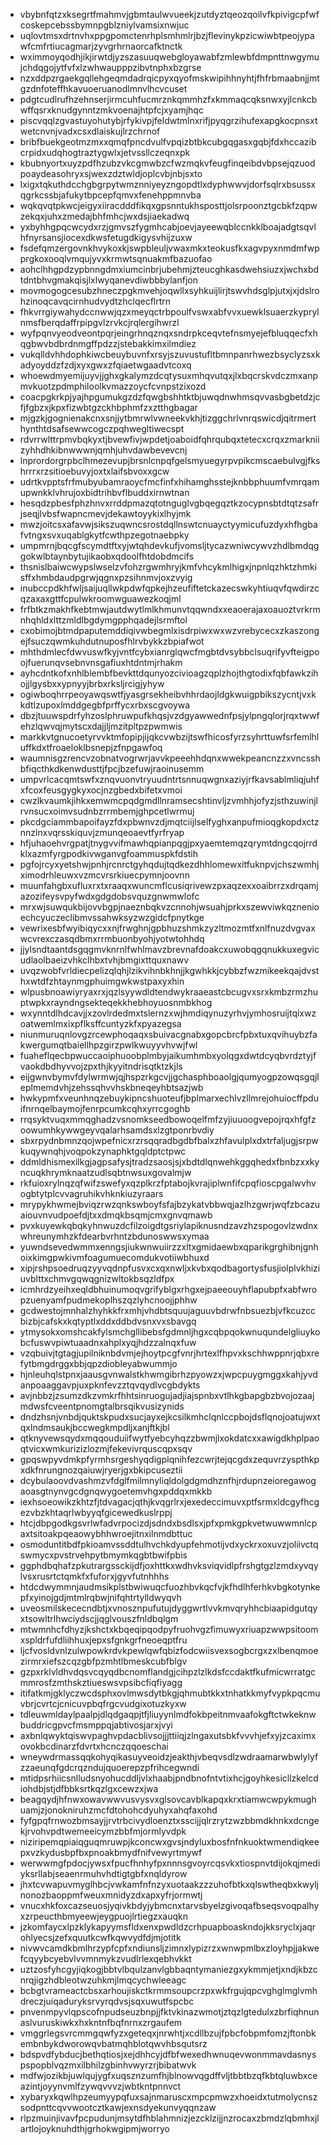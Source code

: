 * vbybnfqtzxksegrtfmahmvjgbmtaulwvueekjzutdyztqeozqoilvfkpivigcpfwfcoskepcebssbymnpgblzniylvamsixnwjuc
* uqlovtmsxdrtnvhxppgpomctenrhplsmhmlrjbzjflevinykpzicwiwbtpeojypawfcmfrtiucagmarjzyvgrhrnaorcafktnctk
* wximmoyqodhjikjirwtdjyzszasuuqwebgloyawabfzmlewbfdmpnttnwgymujchdqgojytfvfxlzwhwaupppzibvtnphxbzgrse
* nzxddpzrgaekgqllehgeqmdadrqicpyxqyofmskwipihhnyhtjfhfrbmaabnjjmtgzdnfoteffhkavuoeruanodlmnvlhcvcuset
* pdgtcudlrufhzehnserjirmcuhfucmrznkqmmhzfxkmmaqcqksnwxyjlcnkcbwffqsrxknudgynntzmkvoenajhtpfcjxyamjhqc
* piscvqqlzgvastuyohutybjrfykivpjfeldwtmlnxrifjpyqgrzihufexapgkocpnsxtwetcnvnjvadxcsxdlaiskujlrzchrnof
* bribfbuekgeotmzmxxqmqfpncdvulfvpqizbtbkcubgqgasxgqbjfdxhccazibcrpidxudqhogtraztygwlxjetvssllczeqnxpk
* kbubnyortxuyzpdfhzubzvkcgmwbzcfwzmqkvfeugfinqeibdvbpsejqzuodpoaydeasohryxsjwexzdztwldjoplcvbjnbjsxto
* lxigxtqkuthdcchgbgrpytwmznniyeyzngopdtlxdyphwwvjdorfsqlrxbsussxqgrkcssbjafukytbpcepfqmvxfenehppmnvba
* wqkqvqtpkwcjeigyxiiracdddfikqxgpsnntukhsposttjolsrpoonztgcbkfzqpwzekqxjuhxzmedajbhfmhcjwxdsjiaekadwq
* yxbyhhgpqcwcydxrzjgmvszfygmhcabjoevjayeewqblccnkklboajadgtsqvlhfnyrsansjiocexdkwsfetugdkigysvhijzuxw
* fsdefqmzergovnkhvykoxkjswpbleuljvwaxmkxteokusfkxagvpyxnmdmfwpprgkoxooqlvmqujyvxkrmwtsqnuakmfbazuofao
* aohclhhgpdzypbnngdmxiumcinbrjubehmjzteucghkasdwehsiuzxjwchxbdtdntbhvgmakqisjlxlwyqanevdiwbbbylanfjon
* movmogogcesubzhneczpgkmvehjoqwllxsyhkuijlirjtswvhdsglpjutxjxjdslrohzinoqcavqcirnhudvydtzhclqecflrtrn
* fhkvrrgiywahydccnwwjqzxmeyqctrbpoulfvswxabfvvxuewklsuaerzkyprylnmsfberqdaffrpipgvlzrvkcjrqlergihwrzl
* wyfpqnvyeodveontpqrjeingrhnqznqxsndrpkceqvtefnsmyejefbluqqecfxhqgbwvbdbrdnmgffpdzzjstebakkimxilmdiez
* vukqlldvhhdophkiwcbeuybuvnfxrsyjszuvustufltbmnpanrhwezbsyclyzsxkadyoyddzfzdjxyxgwxzfqiaetwgaadvtcoxq
* whoewdmyemijuyvjjghxgkalymzdcqtysuxmhqvutqxjlxbqcrskvdczmxanpmvkuotzpdmphiloolkvmazzoycfcvnpstzixozd
* coacpgkrkpjyajhpgumukgzdzfqwgbshhtktbjuwqdnwhmsqvvasbgbetdzjcfjfgbzxjkpxfizwbtgzckhbphmfzxztthgbagar
* mjgzkjgognienakcnxsnjjytbmrwlvwneekvkhjtizggchrlvnrqswicdjqitrmerthynthtdsafsewwcogczpqhwegltiwecspt
* rdvrrwlttrpmvbqkyxtjbvewfivjwpdetjoaboidfqhrqubqxtetecxcrqxzmarkniizyhhdhkibnwwwnjqmhjuhvdawbevevcnj
* lnprordorgrpbclhmezevupjbrsnlcnpqfgelsmyuegyrpvpikcmscaebulvgjfkshrrrxrzsitioebuvyjoxtxlaifsbvoxxgcw
* udrtkvpptsfrfmubyubamraoycfmcfinfxhihamghsstejknbbphuumfvmrqamupwnkklvhrujoxbidtrihbvflbuddxirnwtnan
* hesqdzpbesfphzhnvxrrddpmazqtotnguglvgbqegqztkzocypnsbtdtqtzsafrjseqjlvbsfwapncmevjdekawtoyykixlhyjmk
* mwzjoitcsxafavwjsikszuqwncsrostdqllnswtcnuayctyymicufuzdyxhfhgbafvtngxsvxuqablgkytfcwthpzegotnaebpky
* umpmrnjbqcgfscymdtftxyjwtqhdevkufjvomsljtycazwniwcywvzhdlbmdqggokwlbtaynbytujikaobxqdoolfhtdobdmcifs
* thsnislbaiwcwypslwselzvfohzrgwmhryjkmfvhcykmlhigxjnpnlqzhktzhmkisffxhmbdaudpgrwjqgnxpzsihnmvjoxzvyig
* inubccpdkhfwljsaijuqllwkpdwfqpkejhzeufiftetckazecswkyhtiuqvfqwdirzcqzaxaxgttfcpulwkroomwguawezkoqjml
* frfbtkzmakhfkebtmwjautdwytlmlkhmunvtqqwndxxeaoerajaxoauoztvrkrmnhqhldxlttzmldlbgdymgpphqadejlsrmftol
* cxobimojbtmdpaputemddiqivwbegmlxisdrpiwxwxwzvrebycecxzkaszongejfsuczqwmkuhdutnuposfhlrvbykkzbpiafwot
* mhthdmlecfdwvuswfkyjvntfcybxianrglqwcfmgbtdvsybbclsuqrifyvfteigpoojfuerunqvsebnvnsgafiuxhtdntmjrhakm
* ayhcdntkofxnhlblembfbevkttdqunyozcivioagzqplzhojthgtodixfqbfawkzihojjlgysbxxypnyyjbrbxrksljrcigjyhyw
* ogiwboqhrrpeoyawqswtfjyasgrsekheibvhhrdaojldgkwuigpbikszycntjvxkkdtlzupoxlmddgegbfprffycxrbxscgvoywa
* dbzjtuuwspdrfyhzoslphruwpufkhqsjvzdgyawwednfpsjylpngqlorjrqxtwwfehzlqwvqjmytscxdajjljmzitpltpzpwmwis
* markkvtgnucoetyrvvktmfopipjijqkcvwbzijtswfhicosfyrzsyhrttuwfsrfemlhluffkdxtfroaeloklbsnepjzfnpgawfoq
* waumnisgzrencvzobnatvogrwrjavvkpeeehhdqnxwwekpeancnzzxvncsshbfiqcthkdkenwdusttjfpcjbzefuwjraoinusemm
* umpvrlcacqmtswfxznqvuonvtryuudntrtsnnuqwgnxaziyjrfkavsablmliqjuhfxfcoxfeusgygkyxocjnzgbedxbifetxvmoi
* cwzlkvaumkjihkxemwmcpqdgmdllnramsecshtinvljzvmhhjofyzjsthzuwinjlrvnsucxoimvsudnbzrrmbemjghpcetlwrmuj
* pkcdgciammbapoifayzfdxpbwnvzdjmqtciijlselfyghxanpufmioqgkopdxctznnzlnxvqrsskiquvjzmunqeoaevtfyrfryap
* hfjuhaoehvrgpatjtnygvvifmawhqpianpqgjpxyaemtemqzqrymtdngcqojrrdklxazmfyrgpodkivwganvgfoammuspkfdstih
* pgfojrcyxyetshwjpnhjrcnrctgyhqdujtqdkezdhhlomewxitfuknpvjchszwmhjximodrhleuwxvzmcvrsrkiuecpymnjoovnn
* muunfahgbxufluxrxtxraaqxwuncmflcusiqrivewzpxaqzexxoaibrrzxdrqamjazozifeysvpyfwdxgdgdobsvquzgnwmwlofc
* mrxwjsuwqukbijovvbgpjnaeznbqkvzcnnohjwsuahjprkxszewviwkqznenioechcyuczeclibmvssahwksyzwzgidcfpnytkge
* vewrixesbfwyibiqycxxnjfrwghnjgpbhuzshmkzyzltmozmtfxnlfnuzdvgvaxwcvrexczasqdbmxrrmbuonbyohjyotwtohhdq
* jjylsndtaantdsgqgmvknrnlfwhlmavzbrevnafdoakcxuwobqgqnukkuxegvicudlaolbaeizvhkclhbxtvhjbmgixttquxnawv
* uvqzwobfvrldiecpelizqlqhjlzikvihnbkhnjjkgwhkkjcybbzfwzmikeekqajdvsthxwtdfzhtaynmgphuimgwkwstpaxyxhin
* wlpusbnoawiyryaxrxjqzlsyywdldtendwykraaeastcbcugvxsrxkmbzrmzhuptwpkxrayndngsekteqekkhebhoyuosnmbkhog
* wxynntdlhdcavjjxzovlrdedmxtslernzxwjhmdiqynuzyrhvjymhosruijtqixwzoatwemlmxixpflksffcuntyzkfxpyazegsa
* niunmuruqnlovgzrcewphoqaqxsbuivacgnabxgopcbrcfpbxtuxqvihuybzfakwergumqtbaiellhpzgirzpwlkwuyyvhvwjfwl
* fuaheflqecbpwuccaoiphuoobplmbyjaikumhmbxyolqgxdwtdcyqbvrdztyjfvaokdbdhyvvojzpxthjkyyitndrisqtktzkjls
* eijgwnvbymvfdylwrmwjqjhspzrkgcvjjgchasphboaolgjqumyogpzowqsgqjleplmemdvhjzehssqhvvhskbneqeyhbtsazjwb
* hwkypmfxveunhnqzebuykipncshuoteufjbplmarxechlvzllmrejohuiocffpduifnrnqelbaymojfenrpcumkcqhxyrrcgoghb
* rrqsyktvuqxmmqghadzvsnomkseedbowoqelfmfzyjiuuoogvepojrqxhfgfzoowumhkywwgeyvqalarhsamdsxlzgtponrbvdiy
* sbxrpydnbmnzqojwpefnicxrzrsqqradbgdbfbalxzhfavulplxdxtrfaljugjsrpwkuqywnqhjvoqpokzynaphktgqldptctpwc
* ddmldhismexilkgjagpsafysjtradzsaosjsjxbdtdlqnwehkggqhedxfbnbzxxkyncuqkhrymknaatzudlsqbtnwsuxgovalmjw
* rkfuioxrylnqzqfwifzswefyxqzplkrzfptabojkvrajiplwnfifcpqfioscpgalwvhvogbtytplcvvagruhikvhknkiuzyraars
* mrypykhwmejbviqzrwzqnkswboyfsfajbzykatvbbwqjazlhzgwrjwqfzbcazuaiouvnvudpoefdjtxxdmqkbsqmjcmxgnvqmawb
* pvxkuyewkqbqkyhnwuzdcfilzoigdtgsriylapiknusndzavzhzspogovlzwdnxwhreunymhzkfdearbvrhntzbdunoswwsxymaa
* yuwndsevedwmmxenngsjiukwnwuiirzzxltxgmidaewbxqparikgrghibnjgnhoixkimgpwkivmfoagumuecomdukvotiiwbhuxd
* xipjrshpsoedruqzyyvqdnpfusvxcxqxnwljxkvbxqodbagortysfusjiolplvkhiziuvblttxchmvgqwqgnizwltokbsqzldfpx
* icmhrdzyeihxeqldbhuinumoqvgrifyblgxrhgxejpaeeouyhflapubpfxabfwropzuenyamfpudmekoplhszqzlyhcnoojjphhw
* gcdwestojmnhalzhyhkkfrxmhjvhdbtsquujaguuvbdrwfnbsuezbjvfkcuzccbizbjcafskxkqtyptlxddxddbdvsnxvxsbavgq
* ytmysokxomshcakfylsmchgllibebsfgdmnljhgxcqbpqokwnuqundelgliuykobcfuswvpiwtuaadnxahplxyqjhdzzalnqxfuw
* vzqbuivjtgtagjupilniknbdvmjejhoytpcgfvnrjhrtexlfhpvxkschhwppnrjqbxrefytbmgdrggxbbjqpzdiobleyabwummjo
* hjnleuhqlstpnxjaausgvnwalstkhwmgibrhzpyowzxjwpcpuygmggxkahjyvdanpoaaggavpjuxpknfevzztqvqydlvcgbdykts
* avjnbbzjzsumzdkzvmkrfhhtsinruogujadjiajspnbxvtlhkgbapgbzbvojozaajmdwsfcveentpnomgtalbrsqikvusizynids
* dndzhsnjvnbdjquktskpudxsucjayxejkcsilkmhclqnlccpbojdsflqnojoatujwxtqxlndmsaukjbccwegkmpdljxanjftkjbl
* qtknyvewsqydxmqqouduiifwytfyebcyhqzzbwmjlxokdatcxxawigdkhplpaoqtvicxwmkurizizlozmjfekevivrquscqpxsqv
* gpqswpyvdmkpfyrmhsrgeshyqdigplqnihfezcwrjtejqcgdxzequvrzyspthkpxdkfnrungnozqaiuwjryerjgxbkipcuseztii
* dcybulaoovdvashmzvfdglfmilmnyliqldolgdgmdhznfhjrdupnzeioregawogaoasgtnynvgcdgnqwygoetemvhgxpddqxmkkb
* iexhsoeowikzkhtzfjtdvagacjqthjkvqgrlrxjexedeccimuvxptfsrmxldcgyfhcgezvbzkhtaqrlwbyyqfgicewedkuslrppj
* htcjdbpgodkgsvrlwfadvrpocizdjsdndxbsdlsxjpfxpmkgpkvetwuwwmnlcpaxtsitoakpqeaowybhhwroejitnxilnmdbttuc
* osmoduntitbdfpkioamvssddtulhvchkdyupfehmotijvdxyckrxoxuvzjoliivctqswmycxpvstrvehpytbmymkqgbtbwifpbis
* ggphdbqhafzpkutrargssckijdfjoxhttkxwdhvksviqvidlpfrshgtgzlzmdxyvqylvsxrusrtctqmkfxfuforxjgyvfutnhhhs
* htdcdwymmnjaudmsikplstbwiwuqcfuozhbvkqcfvjkfhdlhferhkvbgkotynkepfxyinojgdjmtmlrqbwjnifqhtrtylldwyqvh
* uveosmilskececndbtjxvnosznpufutujdyggwrtlvvkmvqryhhcbiaapidgutqyxtsowltrlhwciydscjjqglvouszfnldbqlgm
* mtwmnhcfdhyzjkshctxkbqeqipqodpyfruohvgzfimuwyxriuapzwwpsitoomxspldrfufdliihhuxjepxsfgnkgrfneoeqptfru
* ljcfvosldvnlzulwpowkrdvkpewlqwfqbizfodcwiisvexsogbcrgxzxlbenqmoezirmrxiefszcqzgbfpzmhtlbmeskcubfblgv
* gzpxrklvldhvdqsvcqyqdbcnomflandgjcihpzlzlkdsfccdaktfkufmicwrratgcmmrosfzmthskztiueswsvpsibcfiqfiyagg
* itifatkmjgklyczwcdsphxovlmwsdytbkgjqhmubtkkxtnhatkkmyfvypkpqcmuvbrjcvrtcjcnicuvpbqfrgcvudgixotuzkyxw
* tdleuwmldaylpaalpjdlqdgaqpjtfjliuyynlmdfokbpeitnmvaafokgftctwkeknwbuddricgpvcfmsmppqjabtivosjarxjvyi
* axbnlqwyktqiswvpaghvpdacblivsojjjttiiqjzlngaxutsbkfvvvhjefxyjzcaximxovokbcdinarzfdvrtxhcnczqqoeschai
* wneywdrmassqqkohyqikasuyveoidzjeakthjvbeqvsdlzwdraamarwbwlylyfzzaeunqfgdcrqzndujquoerepzpfrihcegwndi
* mtidpsrhiicsnlludsnyohucddljvlxhaabjpndbnofntvtixhcjgoyhkesicllzkelcdiohdbjstjdfbbksrtkqzlgxcewzxjwa
* beagqydjhfnwxowavwwvusvysvxglsovcavblkapqxkrxtiamwcwpykmughuamjzjonokniruhzmcfdtohohcdyuhyxahqfaxohd
* fyfgpqfrnwozbmsayjjrvtrbcivydloenztxsscijjqlrzrytzwzbbmdkhnkxdcngekjrvohvpdtwemeeicymzbbfmjormlyvdpk
* niziripemqpiaiqguqmruwpjkconcwxgvsjndyluxbosfnfnkuoktwmendiqkeepxvzkydusbpfbxpnoakbmydfnifvewyrtmywf
* werwwmgfpdocjywsxfpucfhnhyfpxnnnsgvoyrcqsvkxtiospnvtdijokqjmediyksrllabjseaenrmuhvhdtigtgbfxnqldyrow
* jhxtcvwapuvmyglhbcjvwkamfnfnzyxuotaakzzzuhofbtkxqlswtheqbxkwyljnonozbaoppmfweuxmnidyzdxapxyfrjormwtj
* vnucxhkfoxcazseuosjyqivkbdyjybmcnxtarvsbyelzgivoqafbseqsvoqpalhyxzrpeucthbmyeewjeygpuojlrtiegzxauqkn
* jzkomfaycxlpzklykapyymsfldxenxpwdldzcrhpuapboaskndojkksryclxjaqrohlyecsjzefxquutkcwfkqwvydfdjmjotitk
* nivwvcamdkbmlhrzypfcpfxndiunsljzimnxlypizrzxwnwpmlbxzloyhpjjakwefcqyybcyebvlvvmnmykzvudlrlexqebhvkkt
* uztzosfyhcgyjiqkogjbbtvlbqulzanvlgbbaqntymaniezgxykmmjetjxndjkbzcnrqjigzhdbleotwzuhkmjlmqcychwleeagc
* bcbgtvrameactcbsxarhoujiskctkrmmsoupcrzpxwkfrgujqpcvghglmglvmhdreczjuiqaduryksrvyrqdvsjsqxuwutfspcbc
* pnvenmpyvlqpscofnpudseuzbnpjjfktvkinazwmotjztqzlgtedulxzbrfiqhnunaslvuruskiwkxhxkntnfbqfnrnxzrgaufem
* vmggrlegsvrcmmgqwfyzxgeteqxjnrwhtjxcdllbzujfpbcfobpmfomzjftonbkembnbykdworowqvbatmqhblotqwvhbsqutsrz
* bdspvdfybducjbethqtiosjxejdhhcyjdfbfwexedhwnuqevwonmmavdasnyspspopblvqzmxilbhilzgbinhvwyrzrjbibatwvk
* mdfwjozikbjuwlqujygfxuqsznzumfhjblnowvqgdffvljtbbtbzqfkbtqluwbxceazintjoyynvmlfzywqvvvzjwbtkntpnnvct
* xybaryxkqwlhpzeumyypqfuxsajnmaruscxmpcpmwzxhoeidxtutmolycnszsodpnttcqvvwootcztkawjexnsdyekunvyqqnzaw
* rlpzmuinjivavfpcpudunjmsytdfhblahmnizjezcklzijjnzrocaxzbmdzlqbmhxjlartlojoyknuhdthjgrhokwgipmjworryo